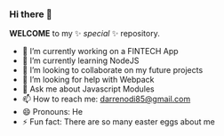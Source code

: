 ### Hi there 👋


**WELCOME** to my ✨ _special_ ✨ repository.

- 🔭 I’m currently working on a FINTECH App
- 🌱 I’m currently learning NodeJS
- 👯 I’m looking to collaborate on my future projects
- 🤔 I’m looking for help with Webpack
- 💬 Ask me about Javascript Modules
- 📫 How to reach me:  darrenodi85@gmail.com
- 😄 Pronouns: He
- ⚡ Fun fact: There are so many easter eggs about me

